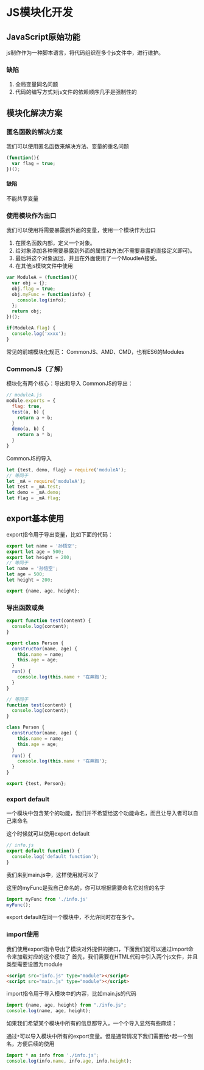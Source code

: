 # JS模块化开发

## JavaScript原始功能

js制作作为一种脚本语言，将代码组织在多个js文件中，进行维护。

### 缺陷

1. 全局变量同名问题
2. 代码的编写方式对js文件的依赖顺序几乎是强制性的

## 模块化解决方案 

### 匿名函数的解决方案

我们可以使用匿名函数来解决方法、变量的重名问题

```javascript
(function(){
  var flag = true;
})();
```



#### 缺陷

不能共享变量

### 使用模块作为出口

我们可以使用将需要暴露到外面的变量，使用一个模块作为出口

1. 在匿名函数内部，定义一个对象。
2. 给对象添加各种需要暴露到外面的属性和方法(不需要暴露的直接定义即可)。
3. 最后将这个对象返回，并且在外面使用了一个MoudleA接受。
4. 在其他js模块文件中使用

```javascript
var ModuleA = (function(){
  var obj = {};
  obj.flag = true;
  obj.myFunc = function(info) {
    console.log(info);
  };
  return obj;
})();

if(ModuleA.flag) {
  console.log('xxxx');
}
```



常见的前端模块化规范：
CommonJS、AMD、CMD，也有ES6的Modules

### CommonJS（了解）

模块化有两个核心：导出和导入
CommonJS的导出：

```javascript
// moduleA.js
module.exports = {
  flag: true,
  test(a, b) {
    return a + b;
  }
  demo(a, b) {
    return a * b;
  }
}
```


CommonJS的导入

```javascript
let {test, demo, flag} = require('moduleA');
// 等同于
let _mA = require('moduleA');
let test = _mA.test;
let demo = _mA.demo;
let flag = _mA.flag;
```



## export基本使用

export指令用于导出变量，比如下面的代码：

```javascript
export let name = '孙悟空';
export let age = 500;
export let height = 200;
// 等同于
let name = '孙悟空';
let age = 500;
let height = 200;

export {name, age, height};
```



### 导出函数或类

```javascript
export function test(content) {
  console.log(content);
}

export class Person {
  constructor(name, age) {
    this.name = name;
    this.age = age;
  }
  run() {
    console.log(this.name + '在奔跑');
  }
}

// 等同于
function test(content) {
  console.log(content);
}

class Person {
  constructor(name, age) {
    this.name = name;
    this.age = age;
  }
  run() {
    console.log(this.name + '在奔跑');
  }
}

export {test, Person};
```



### export default

一个模块中包含某个的功能，我们并不希望给这个功能命名，而且让导入者可以自己来命名

这个时候就可以使用export default

```javascript
// info.js
export default function() {
  console.log('default function');
}
```

我们来到main.js中，这样使用就可以了

这里的myFunc是我自己命名的，你可以根据需要命名它对应的名字

```javascript
import myFunc from './info.js'
myFunc();
```



export default在同一个模块中，不允许同时存在多个。

### import使用

我们使用export指令导出了模块对外提供的接口，下面我们就可以通过import命令来加载对应的这个模块了
首先，我们需要在HTML代码中引入两个js文件，并且类型需要设置为module

```html
<script src="info.js" type="module"></script>
<script src="main.js" type="module"></script>
```



import指令用于导入模块中的内容，比如main.js的代码

```javascript
import {name, age, height} from "./info.js";
console.log(name, age, height);
```



如果我们希望某个模块中所有的信息都导入，一个个导入显然有些麻烦：

通过`*`可以导入模块中所有的export变量。但是通常情况下我们需要给`*`起一个别名，方便后续的使用

```javascript
import * as info from './info.js';
console.log(info.name, info.age, info.height);
```



